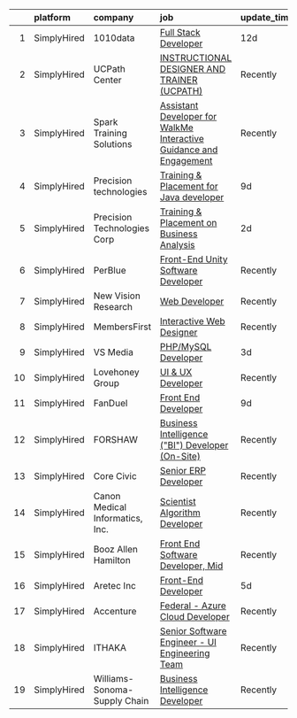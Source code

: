 

|    | platform    | company                         | job                                                                                                                                                                                  | update_time   | location              |
|---:|:------------|:--------------------------------|:-------------------------------------------------------------------------------------------------------------------------------------------------------------------------------------|:--------------|:----------------------|
|  1 | SimplyHired | 1010data                        | [Full Stack Developer](https://www.simplyhired.com/job/n5t-_6A-JDKcc4aA8GkBQkvo9z9Elw0fcLf2w-rV3YGJwwJAh1PYKQ?q=interactive+developer)                                               | 12d           | Dallas, TX            |
|  2 | SimplyHired | UCPath Center                   | [INSTRUCTIONAL DESIGNER AND TRAINER (UCPATH)](https://www.simplyhired.com/job/pqIrMteSDve7McSUcYqOisrD5QhtuIzYyj3nMSxrO0JQBcgMc5CkVw?q=interactive+developer)                        | Recently      | Riverside, CA         |
|  3 | SimplyHired | Spark Training Solutions        | [Assistant Developer for WalkMe Interactive Guidance and Engagement](https://www.simplyhired.com/job/8m2WccP8910zSGt9vs5opCSEbAhJ0wNajSphdkvIkpuAa5gwrXvlzQ?q=interactive+developer) | Recently      | Remote                |
|  4 | SimplyHired | Precision technologies          | [Training & Placement for Java developer](https://www.simplyhired.com/job/WOrAA5i-yLqeM96QeGOU1BLeMgH0WuQDOHdozrnxP-OipbWmWD7Lkw?q=interactive+developer)                            | 9d            | Remote                |
|  5 | SimplyHired | Precision Technologies Corp     | [Training & Placement on Business Analysis](https://www.simplyhired.com/job/6LityOmGPGDDinRwqwtR12_aOIZZjBekKhhzGq9OHCy1YN8VQ9kswg?q=interactive+developer)                          | 2d            | Monmouth Junction, NJ |
|  6 | SimplyHired | PerBlue                         | [Front-End Unity Software Developer](https://www.simplyhired.com/job/lAFxs1xB5hru81mnZuuWOHrBhNi2yVr3gNrbCIUREvdiwOrPwxaCEQ?q=interactive+developer)                                 | Recently      | Madison, WI           |
|  7 | SimplyHired | New Vision Research             | [Web Developer](https://www.simplyhired.com/job/pONPYogv7pArptTGNZ8jCBQaLJD47_lXBOdWFRIdktTpF5V6mwXQfg?q=interactive+developer)                                                      | Recently      | Remote                |
|  8 | SimplyHired | MembersFirst                    | [Interactive Web Designer](https://www.simplyhired.com/job/BApHw7JGz5-TXEuoNQo_xTM4-1lhJYJe2kJ5_qyxwtF_akJ0pzfOFA?q=interactive+developer)                                           | Recently      | Remote                |
|  9 | SimplyHired | VS Media                        | [PHP/MySQL Developer](https://www.simplyhired.com/job/dx8cqtVuoDfrb-2ECLzuL2wo1e3nX7aXU5VknNDIoEyZsOcuNhcWqw?q=interactive+developer)                                                | 3d            | Westlake Village, CA  |
| 10 | SimplyHired | Lovehoney Group                 | [UI & UX Developer](https://www.simplyhired.com/job/Zfq0rEkAhr5qTzovC3dQoWbEtN1_BDtlzgVNTd6DFd1OiW5_KuCaoA?q=interactive+developer)                                                  | Recently      | Austin, TX            |
| 11 | SimplyHired | FanDuel                         | [Front End Developer](https://www.simplyhired.com/job/FyfzLiIEzW1982bLhuDBOw-3gKwCsljRHXApOrXrEMocs-EkmWNPtA?q=interactive+developer)                                                | 9d            | New York, NY          |
| 12 | SimplyHired | FORSHAW                         | [Business Intelligence ("BI") Developer (On-Site)](https://www.simplyhired.com/job/ohUlrJsZPUnnwVR8SbCYl-SFBzuej0VnYDmYpJA-eLV_RSr8WxN2pA?q=interactive+developer)                   | Recently      | Charlotte, NC         |
| 13 | SimplyHired | Core Civic                      | [Senior ERP Developer](https://www.simplyhired.com/job/4w4unxVESQsgVKBZj5znRfiu8S71r115NI66QlY_UweH6lqOq7vb7w?q=interactive+developer)                                               | Recently      | Brentwood, TN         |
| 14 | SimplyHired | Canon Medical Informatics, Inc. | [Scientist Algorithm Developer](https://www.simplyhired.com/job/xeMyvvskHmQaeaJh2VgmXwaHMx2tq7HwAbGYZqrdg_2FWU-9CvYGEw?q=interactive+developer)                                      | Recently      | Minnetonka, MN        |
| 15 | SimplyHired | Booz Allen Hamilton             | [Front End Software Developer, Mid](https://www.simplyhired.com/job/m2M0-4N8zgXWFiROjIMKl8sOaUHQDrCoMWEPML7Mu_PVgiO_NhZkcQ?q=interactive+developer)                                  | Recently      | Colorado Springs, CO  |
| 16 | SimplyHired | Aretec Inc                      | [Front-End Developer](https://www.simplyhired.com/job/OP0-VH7EMmJpHuPJR2NszMBm75D3v7YmCh7BFgqlhERQDIWj_A0mFw?q=interactive+developer)                                                | 5d            | Remote                |
| 17 | SimplyHired | Accenture                       | [Federal - Azure Cloud Developer](https://www.simplyhired.com/job/cxFUAfAqvZMweQ72KFMwvB66nJsWRQVdX1hRJ6k8lNfZKHGYu5uxeA?q=interactive+developer)                                    | Recently      | Atlanta, GA           |
| 18 | SimplyHired | ITHAKA                          | [Senior Software Engineer - UI Engineering Team](https://www.simplyhired.com/job/inYM2CSoj-lWM7-IxN1lfdFmAO-6A7F1ZZLGliDsbAbXRk4DlvHNcw?q=interactive+developer)                     | Recently      | Ann Arbor, MI         |
| 19 | SimplyHired | Williams-Sonoma-Supply Chain    | [Business Intelligence Developer](https://www.simplyhired.com/job/DOVrNdSlXpxMLIOMaFU1urU270XPD1XK-hW-H29mE6_ao4t7523Owg?q=interactive+developer)                                    | Recently      | Olive Branch, MS      |
